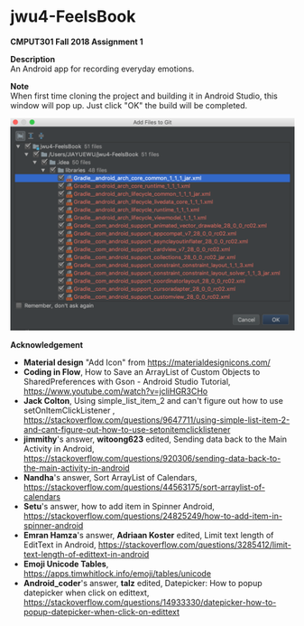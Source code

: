 # jwu4-FeelsBook
**CMPUT301 Fall 2018 Assignment 1**<br/>

**Description**<br/>
An Android app for recording everyday emotions.

**Note**<br/>
When first time cloning the project and building it in Android Studio, this window will pop up. Just click "OK" the build will be completed.

![screenshot](/doc/build_add_files_to_git.png)

**Acknowledgement**<br/>
- **Material design** "Add Icon" from https://materialdesignicons.com/
- **Coding in Flow**, How to Save an ArrayList of Custom Objects to SharedPreferences with Gson - Android Studio Tutorial,       https://www.youtube.com/watch?v=jcliHGR3CHo
- **Jack Colton**, Using simple_list_item_2 and can't figure out how to use setOnItemClickListener
, https://stackoverflow.com/questions/9647711/using-simple-list-item-2-and-cant-figure-out-how-to-use-setonitemclicklistener
- **jimmithy**'s answer, **witoong623** edited, Sending data back to the Main Activity in Android, https://stackoverflow.com/questions/920306/sending-data-back-to-the-main-activity-in-android
- **Nandha**'s answer, Sort ArrayList of Calendars, https://stackoverflow.com/questions/44563175/sort-arraylist-of-calendars
- **Setu**'s answer, how to add item in Spinner Android, https://stackoverflow.com/questions/24825249/how-to-add-item-in-spinner-android
- **Emran Hamza**'s answer, **Adriaan Koster** edited, Limit text length of EditText in Android, https://stackoverflow.com/questions/3285412/limit-text-length-of-edittext-in-android
- **Emoji Unicode Tables**, https://apps.timwhitlock.info/emoji/tables/unicode
- **Android_coder**'s answer, **talz** edited, Datepicker: How to popup datepicker when click on edittext, https://stackoverflow.com/questions/14933330/datepicker-how-to-popup-datepicker-when-click-on-edittext

                
        
